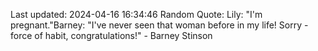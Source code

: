Last updated: 2024-04-16 16:34:46
Random Quote: Lily: "I'm pregnant."Barney: "I've never seen that woman before in my life! Sorry - force of habit, congratulations!" - Barney Stinson